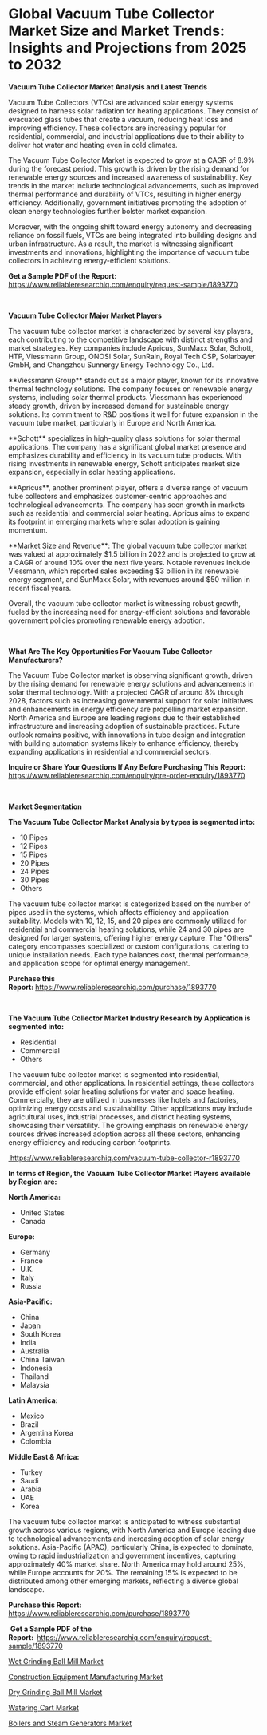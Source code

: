 <p><h1>Global Vacuum Tube Collector Market Size and Market Trends: Insights and Projections from 2025 to 2032</h1></p><p><strong>Vacuum Tube Collector Market Analysis and Latest Trends</strong></p>
<p><p>Vacuum Tube Collectors (VTCs) are advanced solar energy systems designed to harness solar radiation for heating applications. They consist of evacuated glass tubes that create a vacuum, reducing heat loss and improving efficiency. These collectors are increasingly popular for residential, commercial, and industrial applications due to their ability to deliver hot water and heating even in cold climates.</p><p>The Vacuum Tube Collector Market is expected to grow at a CAGR of 8.9% during the forecast period. This growth is driven by the rising demand for renewable energy sources and increased awareness of sustainability. Key trends in the market include technological advancements, such as improved thermal performance and durability of VTCs, resulting in higher energy efficiency. Additionally, government initiatives promoting the adoption of clean energy technologies further bolster market expansion. </p><p>Moreover, with the ongoing shift toward energy autonomy and decreasing reliance on fossil fuels, VTCs are being integrated into building designs and urban infrastructure. As a result, the market is witnessing significant investments and innovations, highlighting the importance of vacuum tube collectors in achieving energy-efficient solutions.</p></p>
<p><strong>Get a Sample PDF of the Report:&nbsp;</strong> <a href="https://www.reliableresearchiq.com/enquiry/request-sample/1893770?utm_campaign=1082&utm_medium=2&utm_source=Github&utm_content=ia&utm_term=11042025&utm_id=vacuum-tube-collector">https://www.reliableresearchiq.com/enquiry/request-sample/1893770</a></p>
<p>&nbsp;</p>
<p><strong>Vacuum Tube Collector Major Market Players</strong></p>
<p><p>The vacuum tube collector market is characterized by several key players, each contributing to the competitive landscape with distinct strengths and market strategies. Key companies include Apricus, SunMaxx Solar, Schott, HTP, Viessmann Group, ONOSI Solar, SunRain, Royal Tech CSP, Solarbayer GmbH, and Changzhou Sunnergy Energy Technology Co., Ltd.</p><p>**Viessmann Group** stands out as a major player, known for its innovative thermal technology solutions. The company focuses on renewable energy systems, including solar thermal products. Viessmann has experienced steady growth, driven by increased demand for sustainable energy solutions. Its commitment to R&D positions it well for future expansion in the vacuum tube market, particularly in Europe and North America.</p><p>**Schott** specializes in high-quality glass solutions for solar thermal applications. The company has a significant global market presence and emphasizes durability and efficiency in its vacuum tube products. With rising investments in renewable energy, Schott anticipates market size expansion, especially in solar heating applications.</p><p>**Apricus**, another prominent player, offers a diverse range of vacuum tube collectors and emphasizes customer-centric approaches and technological advancements. The company has seen growth in markets such as residential and commercial solar heating. Apricus aims to expand its footprint in emerging markets where solar adoption is gaining momentum.</p><p>**Market Size and Revenue**: The global vacuum tube collector market was valued at approximately $1.5 billion in 2022 and is projected to grow at a CAGR of around 10% over the next five years. Notable revenues include Viessmann, which reported sales exceeding $3 billion in its renewable energy segment, and SunMaxx Solar, with revenues around $50 million in recent fiscal years.</p><p>Overall, the vacuum tube collector market is witnessing robust growth, fueled by the increasing need for energy-efficient solutions and favorable government policies promoting renewable energy adoption.</p></p>
<p>&nbsp;</p>
<p><strong>What Are The Key Opportunities For Vacuum Tube Collector Manufacturers?</strong></p>
<p><p>The Vacuum Tube Collector market is observing significant growth, driven by the rising demand for renewable energy solutions and advancements in solar thermal technology. With a projected CAGR of around 8% through 2028, factors such as increasing governmental support for solar initiatives and enhancements in energy efficiency are propelling market expansion. North America and Europe are leading regions due to their established infrastructure and increasing adoption of sustainable practices. Future outlook remains positive, with innovations in tube design and integration with building automation systems likely to enhance efficiency, thereby expanding applications in residential and commercial sectors.</p></p>
<p><strong>Inquire or Share Your Questions If Any Before Purchasing This Report:</strong> <a href="https://www.reliableresearchiq.com/enquiry/pre-order-enquiry/1893770?utm_campaign=1082&utm_medium=2&utm_source=Github&utm_content=ia&utm_term=11042025&utm_id=vacuum-tube-collector">https://www.reliableresearchiq.com/enquiry/pre-order-enquiry/1893770</a></p>
<p>&nbsp;</p>
<p><strong>Market Segmentation</strong></p>
<p><strong>The Vacuum Tube Collector Market Analysis by types is segmented into:</strong></p>
<p><ul><li>10 Pipes</li><li>12 Pipes</li><li>15 Pipes</li><li>20 Pipes</li><li>24 Pipes</li><li>30 Pipes</li><li>Others</li></ul></p>
<p><p>The vacuum tube collector market is categorized based on the number of pipes used in the systems, which affects efficiency and application suitability. Models with 10, 12, 15, and 20 pipes are commonly utilized for residential and commercial heating solutions, while 24 and 30 pipes are designed for larger systems, offering higher energy capture. The "Others" category encompasses specialized or custom configurations, catering to unique installation needs. Each type balances cost, thermal performance, and application scope for optimal energy management.</p></p>
<p><strong>Purchase this Report:&nbsp;</strong><a href="https://www.reliableresearchiq.com/purchase/1893770?utm_campaign=1082&utm_medium=2&utm_source=Github&utm_content=ia&utm_term=11042025&utm_id=vacuum-tube-collector">https://www.reliableresearchiq.com/purchase/1893770</a></p>
<p>&nbsp;</p>
<p><strong>The Vacuum Tube Collector Market Industry Research by Application is segmented into:</strong></p>
<p><ul><li>Residential</li><li>Commercial</li><li>Others</li></ul></p>
<p><p>The vacuum tube collector market is segmented into residential, commercial, and other applications. In residential settings, these collectors provide efficient solar heating solutions for water and space heating. Commercially, they are utilized in businesses like hotels and factories, optimizing energy costs and sustainability. Other applications may include agricultural uses, industrial processes, and district heating systems, showcasing their versatility. The growing emphasis on renewable energy sources drives increased adoption across all these sectors, enhancing energy efficiency and reducing carbon footprints.</p></p>
<p><a href="https://www.reliableresearchiq.com/vacuum-tube-collector-r1893770?utm_campaign=1082&utm_medium=2&utm_source=Github&utm_content=ia&utm_term=11042025&utm_id=vacuum-tube-collector">&nbsp;https://www.reliableresearchiq.com/vacuum-tube-collector-r1893770</a></p>
<p><strong>In terms of Region, the Vacuum Tube Collector Market Players available by Region are:</strong></p>
<p>
    <p> <strong> North America: </strong>
        <ul>
            <li>United States</li>
            <li>Canada</li>
        </ul>
        </p> 
    <p> <strong> Europe: </strong>
        <ul>
            <li>Germany</li>
            <li>France</li>
            <li>U.K.</li>
            <li>Italy</li>
            <li>Russia</li>
        </ul>
        </p> 
    <p> <strong> Asia-Pacific: </strong>
        <ul>
            <li>China</li>
            <li>Japan</li>
            <li>South Korea</li>
            <li>India</li>
            <li>Australia</li>
            <li>China Taiwan</li>
            <li>Indonesia</li>
            <li>Thailand</li>
            <li>Malaysia</li>
        </ul>
        </p> 
    <p> <strong> Latin America: </strong>
        <ul>
            <li>Mexico</li>
            <li>Brazil</li>
            <li>Argentina Korea</li>
            <li>Colombia</li>
        </ul>
        </p> 
    <p> <strong> Middle East & Africa: </strong>
        <ul>
            <li>Turkey</li>
            <li>Saudi</li>
            <li>Arabia</li>
            <li>UAE</li>
            <li>Korea</li>
        </ul>
    </p>
    </p>
<p><p>The vacuum tube collector market is anticipated to witness substantial growth across various regions, with North America and Europe leading due to technological advancements and increasing adoption of solar energy solutions. Asia-Pacific (APAC), particularly China, is expected to dominate, owing to rapid industrialization and government incentives, capturing approximately 40% market share. North America may hold around 25%, while Europe accounts for 20%. The remaining 15% is expected to be distributed among other emerging markets, reflecting a diverse global landscape.</p></p>
<p><strong>Purchase this Report: </strong><a href="https://www.reliableresearchiq.com/purchase/1893770?utm_campaign=1082&utm_medium=2&utm_source=Github&utm_content=ia&utm_term=11042025&utm_id=vacuum-tube-collector">https://www.reliableresearchiq.com/purchase/1893770</a></p>
<p>&nbsp;<strong>Get a Sample PDF of the Report:&nbsp;&nbsp;</strong><a href="https://www.reliableresearchiq.com/enquiry/request-sample/1893770?utm_campaign=1082&utm_medium=2&utm_source=Github&utm_content=ia&utm_term=11042025&utm_id=vacuum-tube-collector">https://www.reliableresearchiq.com/enquiry/request-sample/1893770</a></p>
<p><strong></strong></p>
<p><p><a href="https://github.com/shamyzinniwl/Market-Research-Report-List-1/blob/main/wet-grinding-ball-mill-market.md?utm_campaign=1082&utm_medium=2&utm_source=Github&utm_content=ia&utm_term=11042025&utm_id=vacuum-tube-collector">Wet Grinding Ball Mill Market</a></p><p><a href="https://github.com/vsiljgestel/Market-Research-Report-List-1/blob/main/construction-equipment-manufacturing-market.md?utm_campaign=1082&utm_medium=2&utm_source=Github&utm_content=ia&utm_term=11042025&utm_id=vacuum-tube-collector">Construction Equipment Manufacturing Market</a></p><p><a href="https://github.com/kalsirollija/Market-Research-Report-List-1/blob/main/dry-grinding-ball-mill-market.md?utm_campaign=1082&utm_medium=2&utm_source=Github&utm_content=ia&utm_term=11042025&utm_id=vacuum-tube-collector">Dry Grinding Ball Mill Market</a></p><p><a href="https://github.com/belhejmawoue/Market-Research-Report-List-1/blob/main/watering-cart-market.md?utm_campaign=1082&utm_medium=2&utm_source=Github&utm_content=ia&utm_term=11042025&utm_id=vacuum-tube-collector">Watering Cart Market</a></p><p><a href="https://github.com/boudykodumi/Market-Research-Report-List-1/blob/main/boilers-and-steam-generators-market.md?utm_campaign=1082&utm_medium=2&utm_source=Github&utm_content=ia&utm_term=11042025&utm_id=vacuum-tube-collector">Boilers and Steam Generators Market</a></p></p>